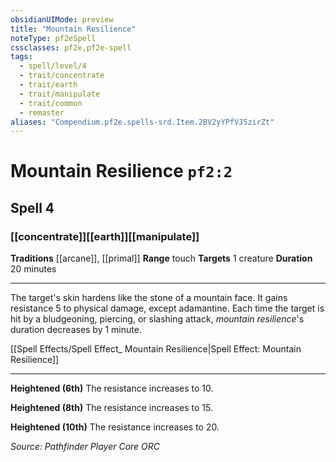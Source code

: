 ```yaml
---
obsidianUIMode: preview
title: "Mountain Resilience"
noteType: pf2eSpell
cssclasses: pf2e,pf2e-spell
tags:
  - spell/level/4
  - trait/concentrate
  - trait/earth
  - trait/manipulate
  - trait/common
  - remaster
aliases: "Compendium.pf2e.spells-srd.Item.2BV2yYPfVJ5zirZt" 
---
```

# Mountain Resilience  `pf2:2`  
## Spell 4
### [[concentrate]][[earth]][[manipulate]]
**Traditions** [[arcane]], [[primal]]
**Range** touch
**Targets** 1 creature
**Duration** 20 minutes
* * * 
The target's skin hardens like the stone of a mountain face. It gains resistance 5 to physical damage, except adamantine. Each time the target is hit by a bludgeoning, piercing, or slashing attack, _mountain resilience_'s duration decreases by 1 minute.

[[Spell Effects/Spell Effect_ Mountain Resilience|Spell Effect: Mountain Resilience]]

* * *

**Heightened (6th)** The resistance increases to 10.

**Heightened (8th)** The resistance increases to 15.

**Heightened (10th)** The resistance increases to 20.

*Source: Pathfinder Player Core*
*ORC*